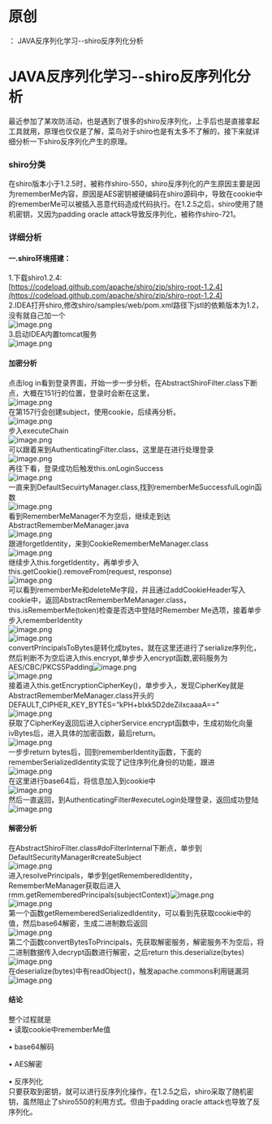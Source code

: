# 原创
：  JAVA反序列化学习--shiro反序列化分析

# JAVA反序列化学习--shiro反序列化分析

最近参加了某攻防活动，也是遇到了很多的shiro反序列化，上手后也是直接拿起工具就用，原理也仅仅是了解，菜鸟对于shiro也是有太多不了解的，接下来就详细分析一下shiro反序列化产生的原理。

### shiro分类

在shiro版本小于1.2.5时，被称作shiro-550，shiro反序列化的产生原因主要是因为rememberMe内容，原因是AES密钥被硬编码在shiro源码中，导致在cookie中的rememberMe可以被插入恶意代码造成代码执行。在1.2.5之后，shiro使用了随机密钥，又因为padding oracle attack导致反序列化，被称作shiro-721。

### 详细分析

#### 一.shiro环境搭建：

1.下载shiro1.2.4:<br/> [https://codeload.github.com/apache/shiro/zip/shiro-root-1.2.4](https://codeload.github.com/apache/shiro/zip/shiro-root-1.2.4)<br/> 2.IDEA打开shiro,修改shiro/samples/web/pom.xml路径下jstl的依赖版本为1.2，没有就自己加一个<br/> <img alt="image.png" src="https://img-blog.csdnimg.cn/img_convert/d7aaf2f832b79d9ac62d00537e0184d1.jpeg"/><br/> 3.启动IDEA内置tomcat服务<br/> <img alt="image.png" src="https://img-blog.csdnimg.cn/img_convert/3e21571d7f067cc18915d453c4871be8.jpeg"/>

#### 加密分析

点击log in看到登录界面，开始一步一步分析。在AbstractShiroFilter.class下断点，大概在151行的位置，登录时会断在这里，<br/> <img alt="image.png" src="https://img-blog.csdnimg.cn/img_convert/1939e1967034c29d3965f4631b4b2ec7.jpeg"/><br/> 在第157行会创建subject，使用cookie，后续再分析。<br/> <img alt="image.png" src="https://img-blog.csdnimg.cn/img_convert/e6d865469b86a12a624de6f6d70b3dc6.jpeg"/><br/> 步入executeChain<br/> <img alt="image.png" src="https://img-blog.csdnimg.cn/img_convert/a5323af5da509f25ca11d07421465893.jpeg"/><br/> 可以跟着来到AuthenticatingFilter.class，这里是在进行处理登录<br/> <img alt="image.png" src="https://img-blog.csdnimg.cn/img_convert/5e132a3e62de2f1c9ab9878662a3c655.jpeg"/><br/> 再往下看，登录成功后触发this.onLoginSuccess<br/> <img alt="image.png" src="https://img-blog.csdnimg.cn/img_convert/8432bf566566a1f7a2b35fc97b161bd9.jpeg"/><br/> 一直来到DefaultSecuirtyManager.class,找到rememberMeSuccessfulLogin函数<br/> <img alt="image.png" src="https://img-blog.csdnimg.cn/img_convert/317a551d6b39fcfd105332e492df0721.jpeg"/><br/> 看到RememberMeManager不为空后，继续走到达AbstractRememberMeManager.java<br/> <img alt="image.png" src="https://img-blog.csdnimg.cn/img_convert/31502bc15d861ae8e10385ac4f2b06f2.jpeg"/><br/> 跟进forgetIdentity，来到CookieRememberMeManager.class<br/> <img alt="image.png" src="https://img-blog.csdnimg.cn/img_convert/a5c562c54a3efeab5565da0e70f476be.jpeg"/><br/> 继续步入this.forgetIdentity，再单步步入this.getCookie().removeFrom(request, response)<br/> <img alt="image.png" src="https://img-blog.csdnimg.cn/img_convert/4056ed5bb0dfba35bb190cf9469ee8dc.jpeg"/><br/> 可以看到rememberMe和deleteMe字段，并且通过addCookieHeader写入cookie中，返回AbstractRememberMeManager.class，this.isRememberMe(token)检查是否选中登陆时Remember Me选项，接着单步步入rememberIdentity<br/> <img alt="image.png" src="https://img-blog.csdnimg.cn/img_convert/6842cc5cef0f3614e6e082bb4b5beb5c.jpeg"/><br/> <img alt="image.png" src="https://img-blog.csdnimg.cn/img_convert/71893485010bc7189f6d1a15a4f60e63.jpeg"/><br/> convertPrincipalsToBytes是转化成bytes，就在这里还进行了serialize序列化，然后判断不为空后进入this.encrypt,单步步入encrypt函数,密码服务为AES/CBC/PKCS5Padding<img alt="image.png" src="https://img-blog.csdnimg.cn/img_convert/497e0b26448613fc02bfc9e92dfb8e14.jpeg"/><br/> <img alt="image.png" src="https://img-blog.csdnimg.cn/img_convert/fe7f0117529bda54c36104340a6f50c9.jpeg"/><br/> 接着进入this.getEncryptionCipherKey()，单步步入，发现CipherKey就是AbstractRememberMeManager.class开头的DEFAULT_CIPHER_KEY_BYTES=”kPH+bIxk5D2deZiIxcaaaA==”<br/> <img alt="image.png" src="https://img-blog.csdnimg.cn/img_convert/b1d14435e8eb41aa1302a1e6f2b612a4.jpeg"/><br/> 获取了CipherKey返回后进入cipherService.encrypt函数中，生成初始化向量ivBytes后，进入具体的加密函数，最后return。<br/> <img alt="image.png" src="https://img-blog.csdnimg.cn/img_convert/83d3e5d620a95d92cdd39dd358c1b5de.jpeg"/><br/> 一步步return bytes后，回到rememberIdentity函数，下面的rememberSerializedIdentity实现了记住序列化身份的功能，跟进<br/> <img alt="image.png" src="https://img-blog.csdnimg.cn/img_convert/ab6f0c7836e9ee1565d3ed0491fa2a91.jpeg"/><br/> 在这里进行base64后，将信息加入到cookie中<br/> <img alt="image.png" src="https://img-blog.csdnimg.cn/img_convert/a997fa72adb96b8f26c5b87b0f9f00f3.jpeg"/><br/> 然后一直返回，到AuthenticatingFilter#executeLogin处理登录，返回成功登陆<br/> <img alt="image.png" src="https://img-blog.csdnimg.cn/img_convert/1270699b9c0c5128a4e6e8d3962c3ea8.jpeg"/>

#### 解密分析

在AbstractShiroFilter.class#doFilterInternal下断点，单步到DefaultSecurityManager#createSubject<br/> <img alt="image.png" src="https://img-blog.csdnimg.cn/img_convert/5776bc393270add5fdadfbe5419159e7.jpeg"/><br/> 进入resolvePrincipals，单步到getRememberedIdentity，RememberMeManager获取后进入rmm.getRememberedPrincipals(subjectContext)<img alt="image.png" src="https://img-blog.csdnimg.cn/img_convert/250f2aadbf8748c487d169a2c78f2fbc.jpeg"/><br/> <img alt="image.png" src="https://img-blog.csdnimg.cn/img_convert/034914d613c0f2c2cf382355178ae185.jpeg"/><br/> 第一个函数getRememberedSerializedIdentity，可以看到先获取cookie中的值，然后base64解密，生成二进制数后返回<br/> <img alt="image.png" src="https://img-blog.csdnimg.cn/img_convert/7fa1672b7fe1910570679b5f794a5c76.jpeg"/><br/> 第二个函数convertBytesToPrincipals，先获取解密服务，解密服务不为空后，将二进制数据传入decrypt函数进行解密，之后return this.deserialize(bytes)<br/> <img alt="image.png" src="https://img-blog.csdnimg.cn/img_convert/07731a644ed07c9e413c68e267f0be1c.jpeg"/><br/> 在deserialize(bytes)中有readObject()，触发apache.commons利用链漏洞<br/> <img alt="image.png" src="https://img-blog.csdnimg.cn/img_convert/02234a95e52c8b85b6003820c638c18f.jpeg"/>

#### 结论

整个过程就是<br/> • 读取cookie中rememberMe值

• base64解码

• AES解密

• 反序列化<br/> 只要获取到密钥，就可以进行反序列化操作，在1.2.5之后，shiro采取了随机密钥，虽然阻止了shiro550的利用方式。但由于padding oracle attack也导致了反序列化。
